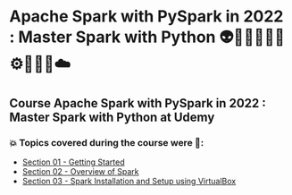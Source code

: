 # Apache Spark with PySpark in 2022 : Master Spark with Python 👽🤖🧑🏻‍💻🤯⚙️🐍🧠🎲☁️
## Course Apache Spark with PySpark in 2022 : Master Spark with Python at Udemy
### 💥 Topics covered during the course were 🚀:
- [Section 01 - Getting Started](https://github.com/romulovieira777/Apache_Spark_with_PySpark_in_2022_Master_Spark_with_Python/tree/main/Section_01_Getting_Started)
- [Section 02 - Overview of Spark](https://github.com/romulovieira777/Apache_Spark_with_PySpark_in_2022_Master_Spark_with_Python/tree/main/Section_02_Overview_of_Spark)
- [Section 03 - Spark Installation and Setup using VirtualBox](https://github.com/romulovieira777/Apache_Spark_with_PySpark_in_2022_Master_Spark_with_Python/tree/main/Section_03_Spark_Installation_and_Setup_using_VirtualBox)